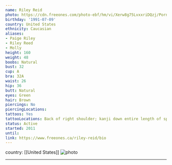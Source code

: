```yaml
---
name: Riley Reid
photo: https://cdn.freeones.com/photo-ebf/hm/vi/Xerw8g75LvxxriDQzj/Pornstar-Riley-Reid-takes-Deepthroat-Challenge_001_teaser.jpg?c=1561900902
birthday: '1991-07-09'
country: United States
ethnicity: Caucasian
aliases:
- Paige Riley
- Riley Reed
- Molly
height: 160
weight: 48
boobs: Natural
bust: 32
cup: A
bra: 32A
waist: 26
hip: 36
butt: Natural
eyes: Green
hair: Brown
piercings: No
piercingLocations:
tattoos: Yes
tattooLocations: Back of right shoulder; kanji down entire length of spine
status: Active
started: 2011
until:
link: https://www.freeones.ca/riley-reid/bio
---
```

country: [[United States]]
![photo](https://cdn.freeones.com/photo-ebf/hm/vi/Xerw8g75LvxxriDQzj/Pornstar-Riley-Reid-takes-Deepthroat-Challenge_001_teaser.jpg?c=1561900902)
***

